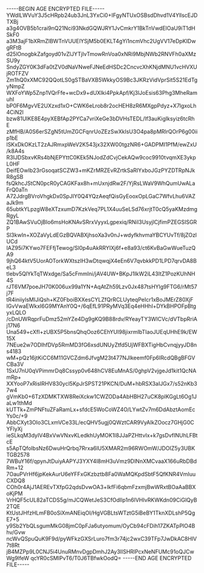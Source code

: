 -----BEGIN AGE ENCRYPTED FILE-----
YWdlLWVuY3J5cHRpb24ub3JnL3YxCi0+IFgyNTUxOSBsdDhvd1V4YllscEJDTXBj
a3g4OVB5b1crai9nQ21Nci93NkdGQWJRY1JvCmkrY1BkTnVwdElOaU9iT1dHSkF0
a3M3ajF1bXRmZlBWTnVUUElYSjM5b0EKLT4gYi1ncmVhc2UgVV17eDpKIDwgRFtB
d25lOnogbkZafgoyd01vZlJYTjIvTmowRnVoa0xNRi9MbjNWb2RNVFh0aXMzSU9y
SndyZGY0K3dFa0tZV0dNaVNweFJNeEdHSDc2CncvcXhKNjdMNU1vcHVXUjROTFZV
Zm1hQ0xXMC92QQotLS0gSTBaVXB5WkkyOS9Bc3JKRzVidVprSit5S21EdTgyNmpZ
WXFoYWp5Znp1VQrFfe+wcDx9+dUXIki4PpkApf/Kj3lJoEsis63Phg3MheRamuhI
bP0F6MgvVE2UXzxd1xO+CWK6eLrob8r2ocHEH8zR6MXgpPdyz+X7lgxoLh4CiN2l
bzw81UlKE8E4pyXEBfAp2PYCa7vriXeGe3bDVHsTEDL/lf3auKigIksyiz6tcRhE
zMfHB/A0S6erSZgN5tUmZGCFqnrUoZEzSwXkIsU3O4pa8pMRlrQOrP6g00iip1bE
lSKxDkOKzLT2zAJRmxpWeV2K543jx32XW00tgzNR6+GADPMI1PfM/ewZxU/k8A4s
R3IJDSbxvKRs4bNjEPYttC0KEk5NJodZdCvjCekAQw9coc9910tvqmXE3ykpL0HF
DeifEOwIb23rGsoqatSCZW3+mKZrMRZEvRZrtkSaRIYxboJGzPYZDTRpNJkR8gSB
fsQkhcJStCN0pcR0yCAGKFax8h+mUxnjdRw2F/YjRsLWaV9WhQumUwALaFrQ0aTn
A72JdrgBVroVhgkDx0SpJIY0Q4YQzAeqfQisGyEooxOpLGaC7WfvLhu6VAZaJk9m
65ubtkYLpzgW8eXTzxumD7KzkVeq7PL1X4uuSeLSd76xrjtT0cQ5yaKMzdmgRgyL
ZQ1BAwSVuOjBIo6msHoKNAvSRrxVyyxLgpexiq/RNiI3UsyjlCjfimPZEGSISGRP
Sl3kwIn+XOZaVyLdEGzBQVABXjhsoXa3v0nJ+wdyfkhvmaYBCYUvTf/8jZOzlUCd
IAZ95i7KYwo7FEFfjTewog/Sl0p4uAkRRYIXj6f+e8a93/ct6KvBaGwWueTuzQA9
9jhQ64ktV5UorAOTorkWXtszlH3wDtqwqjX4eEn6V7qvbkkPD1LPD7qrvDA8BeL3
tIebv5QlYkTqTWxdge/Sa5cFmmIni/jAV4UW+BKpJ1IkW2iL43ItZ1PozKUhNH4S
rJT6VM7poeJH70K006ux99a1YN+AqAtZh59Lzv0Jx487tsHYlg9FTG6/rMt57j7F
tR4iniiylsMIJiQsh+KZ0FboiBXXesCYLZfQrRCLUyteqPeIcr1xBoJMErZ80XjF
IGvVwaEWkxI6G9MYAnY0Q+/6qEfL91PRyMVq3Eq4eHHhl+DYkBHPOFpBtgyxLQLO
/cDnUWRqprFuDmz52mYZe4Dg9gKQ9B88rdv/RYeayTY3WICVc/dVTbpRriAj17N6
Una549+cXfI+zUBX5P5bnsQhqOoz6CEhYUI98jixrmIbTIaoJUEqUHhE9k/EW15X
7NEue2w7ODlhfDVp5RmMD3fG6xsdUNUyZtfd5UjWFBXTigHbCvnqjyyJD8ns4183
wM+pQz16jtKiCC6M11GVCZdm6JfvgM23t477NJlkeemf0Fp6IRcdQBgBFGVCBa3V
1SxU7nU0qVPimmrDq8Cssyp0v648hCV8EuMnAS/0ghpV2vjgeJd1kit1QcNAmRp+
XXYooP7xRisIRHV830ycl5KpJrSPST21PKCN/DuM+hbRSX3aIJGx7/s52nKb37w4
gVmKb0+6TzXDMKTXW8ReiXckw1CWZODa4AbHBH27uCK8plKGgLt6Og1JaLw1thMd
kUTTk+ZmPNFtuZFaRamLx+sfdcE5WoCoWZ4O/LYwtZv7m6DdAbztAomEcYs0c/+9
AbbCXyt3OIo3CLxmVCe33L/ecQHV5ugj0QWztCAR9VyAlkZOocz7GHjG0CYFlyXj
ieSLkqM3dyIV4BxVwVNxvKLedkhUyMOK1l8JJaPZHttvIx+k7gsDvfINUhLFBtcE
s5ApTQfoIbsNz6DwuHrQrbq7Rrxa6lU5XMAR2m96RWOmW/JDOIZ5y3UBKTGB2578
7WBuY16f/qpynJtDuiyAAPYJ3YXY4l8mH3uVmz9DlNnXMCvaaX166uRbDBdRm+12
7OauPVrHf6jpKekAurU6eYFFxGKzbztb8Fa0WaMQKpdSbtF5QfKNR4VmIuuCXDQ8
COh0r4AjJ1AEREvTXfpG2qdsDvwOA3+lkfFi6qbmFzxmjBwWRxtBOaAaBBXoKjPM
VrHQF5cUL82aTCDS5g/mJCQWetJeS3CfOdIlp1n6lVHIvRKWKdn09CiGlQyB2TQE
KtUstJHfzHLmFB0oSiXmANEiqOI/HgVGBLtsWTztG5iBeBY1TknXDLshP5QgE7+5
y9Sb2YbQLsgumMkG08jmC0pFJa6utyomum/OyCb94cFDih17ZKATpPlO4Bhv/Gvw
ncWvQSpuQuK9F9d/pyWFkzGXSrLuro7fm3r74jc2wxC39TFp7JwDkAC8HlV7t8Rt
jB4MZPp9L0CNJ5i4UnuRMnvDgpDmhJ2Ay3lISHRlPcxNeNFUMc91oQJCwWg9lfeW
qcYR0cSMIPvT6/T0J6TBfwkOodQ=
-----END AGE ENCRYPTED FILE-----

